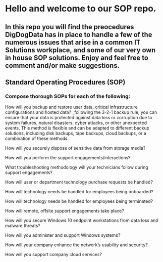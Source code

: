 # Hello and welcome to our SOP repo.  

## In this repo you will find the preocedures DigDogData has in place to handle a few of the numerous issues that arise in a common IT Solutions workplace, and some of our very own in house SOP solutions. Enjoy and feel free to comment and/or make suggestions. 


## Standard Operating Procedures (SOP)

### Compose thorough SOPs for each of the following:

How will you backup and restore user data, critical infrastructure configurations and hosted data?
_following the 3-2-1 backup rule, you can ensure that your data is protected against data loss or corruption due to system failures, natural disasters, cyber attacks, or other unexpected events. This method is flexible and can be adapted to different backup solutions, including disk backups, tape backups, cloud backups, or a combination of these methods.


How will you securely dispose of sensitive data from storage media?

How will you perform the support engagements/interactions?

What troubleshooting methodology will your technicians follow during support engagements?

How will user or department technology purchase requests be handled?

How will technology needs be handled for employees being onboarded?

How will technology needs be handled for employees being terminated?

How will remote, offsite support engagements take place?

How will you secure Windows 10 endpoint workstations from data loss and malware threats?

How will you administer and support Windows systems?

How will your company enhance the network’s usability and security?

How will you support company cloud services?
